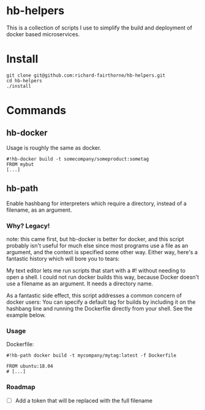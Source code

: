 # hb-helpers

This is a collection of scripts I use to simplify the build and deployment of docker based microservices.

# Install

```
git clone git@github.com:richard-fairthorne/hb-helpers.git
cd hb-helpers
./install
```

# Commands

## hb-docker

Usage is roughly the same as docker.

```
#!hb-docker build -t somecompany/someproduct:sometag
FROM mybut
[...]
```
## hb-path

Enable hashbang for interpreters which require a directory, instead of a filename, as an argument.

### Why? Legacy!

note: this came first, but hb-docker is better for docker, and this script probably isn't useful for much else since most programs use a file as an argument, and the context is specified some other way. Either way, here's a fantastic history which will bore you to tears:

My text editor lets me run scripts that start with a #! without needing to open a shell. I could not run docker builds this way, because Docker doesn't use a filename as an argument. It needs a directory name.

As a fantastic side effect, this script addresses a common concern of docker users: You can specify a default tag for builds by including it on the hashbang line and running the Dockerfile directly from your shell. See the example below.

### Usage

Dockerfile:
```
#!hb-path docker build -t mycompany/mytag:latest -f Dockerfile

FROM ubuntu:18.04
# [...]
```

### Roadmap

- [ ] Add a token that will be replaced with the full filename
